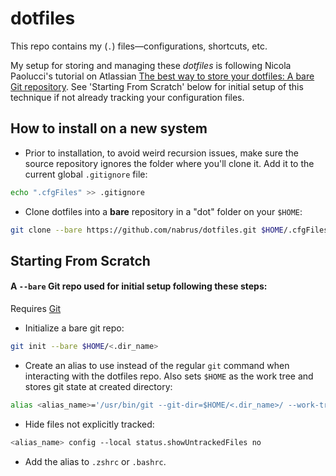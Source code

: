 # dotfiles #

This repo contains my (`.`) files—configurations, shortcuts, etc.

My setup for storing and managing these *dotfiles* is following Nicola Paolucci's tutorial on Atlassian [The best way to store your dotfiles: A bare Git repository](https://www.atlassian.com/git/tutorials/dotfiles). See 'Starting From Scratch' below for initial setup of this technique if not already tracking your configuration files. 


##  How to install on a new system ## 

*  Prior to installation, to avoid weird recursion issues, make sure the source repository ignores the folder where you'll clone it. Add it to the current global `.gitignore` file:
```zsh
echo ".cfgFiles" >> .gitignore
```

*  Clone dotfiles into a **bare** repository in a "dot" folder on your `$HOME`:
```zsh
git clone --bare https://github.com/nabrus/dotfiles.git $HOME/.cfgFiles
```


## Starting From Scratch ##

#### A `--bare` Git repo used for initial setup following these steps: ####

Requires [Git](https://git-scm.com)

*  Initialize a bare git repo:
```zsh
git init --bare $HOME/<.dir_name>
```

*  Create an alias to use instead of the regular `git` command when interacting with the dotfiles repo. Also sets `$HOME` as the work tree and stores git state at created directory:
```zsh
alias <alias_name>='/usr/bin/git --git-dir=$HOME/<.dir_name>/ --work-tree=$HOME'
```

*  Hide files not explicitly tracked:
```zsh
<alias_name> config --local status.showUntrackedFiles no
```

*  Add the alias to `.zshrc` or `.bashrc`.